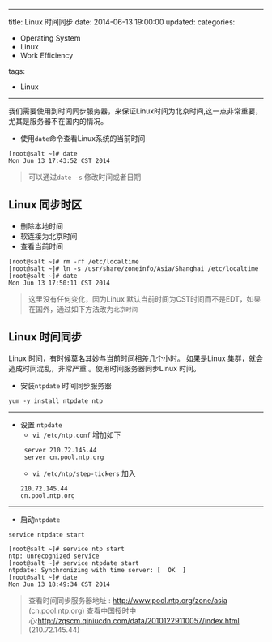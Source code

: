 ﻿----
title: Linux 时间同步
date: 2014-06-13 19:00:00
updated:
categories: 
- Operating System
- Linux
- Work Efficiency

tags:
- Linux
----

我们需要使用到时间同步服务器，来保证Linux时间为北京时间,这一点非常重要，尤其是服务器不在国内的情况。

* 使用`date`命令查看Linux系统的当前时间
```
[root@salt ~]# date
Mon Jun 13 17:43:52 CST 2014
```
> 可以通过`date -s` 修改时间或者日期

## Linux 同步时区
* 删除本地时间
* 软连接为北京时间
* 查看当前时间
```
[root@salt ~]# rm -rf /etc/localtime 
[root@salt ~]# ln -s /usr/share/zoneinfo/Asia/Shanghai /etc/localtime
[root@salt ~]# date
Mon Jun 13 17:50:11 CST 2014
```
> 这里没有任何变化，因为Linux 默认当前时间为CST时间而不是EDT，如果在国外，通过如下方法改为`北京时间`

## Linux 时间同步
Linux 时间，有时候莫名其妙与当前时间相差几个小时。 如果是Linux 集群，就会造成时间混乱，非常严重 。使用时间服务器同步Linux 时间。

* 安装`ntpdate` 时间同步服务器
```
yum -y install ntpdate ntp
```
- ---
* 设置 `ntpdate`
   * `vi /etc/ntp.conf` 增加如下
   ```
    server 210.72.145.44
    server cn.pool.ntp.org
   ```
   * `vi /etc/ntp/step-tickers` 加入
   ```
   210.72.145.44
   cn.pool.ntp.org
   ```
- ---

* 启动`ntpdate`
```
service ntpdate start
```
```
[root@salt ~]# service ntp start
ntp: unrecognized service
[root@salt ~]# service ntpdate start
ntpdate: Synchronizing with time server: [  OK  ]
[root@salt ~]# date
Mon Jun 13 18:49:34 CST 2014
```
> 查看时间同步服务器地址 : http://www.pool.ntp.org/zone/asia (cn.pool.ntp.org)
> 查看中国授时中心:http://zqscm.qiniucdn.com/data/20101229110057/index.html   (210.72.145.44)




